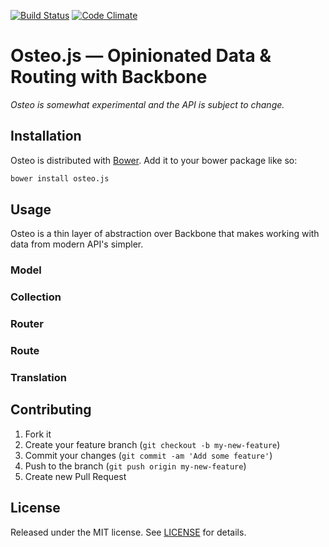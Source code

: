 [![Build Status](https://travis-ci.org/dscout/osteo.js.svg?branch=master)](https://travis-ci.org/dscout/osteo.js)
[![Code Climate](https://codeclimate.com/github/dscout/osteo.js.png)](https://codeclimate.com/github/dscout/osteo.js)

# Osteo.js — Opinionated Data & Routing with Backbone

_Osteo is somewhat experimental and the API is subject to change._

## Installation

Osteo is distributed with [Bower][bower]. Add it to your bower package like so:

```bash
bower install osteo.js
```

## Usage

Osteo is a thin layer of abstraction over Backbone that makes working with
data from modern API's simpler.

### Model
### Collection
### Router
### Route
### Translation

## Contributing

1. Fork it
2. Create your feature branch (`git checkout -b my-new-feature`)
3. Commit your changes (`git commit -am 'Add some feature'`)
4. Push to the branch (`git push origin my-new-feature`)
5. Create new Pull Request

## License

Released under the MIT license. See [LICENSE](LICENSE) for details.

[bower]: http://bower.io/
